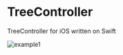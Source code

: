 # TreeController
TreeController for iOS written on Swift

![example1](https://github.com/mrdepth/TreeController/blob/master/example1.gif)
